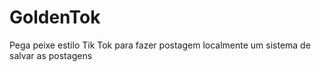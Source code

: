 # GoldenTok
Pega peixe estilo Tik Tok para fazer postagem localmente um sistema de salvar as postagens
